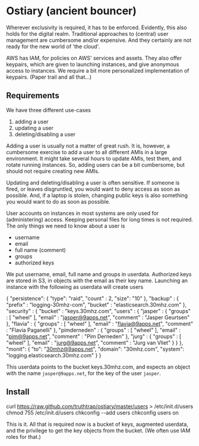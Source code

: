 # Ostiary (ancient bouncer)

Wherever exclusivity is required, it has to be enforced. Evidently, this also holds for the digital realm. Traditional approaches to (central) user management are cumbersome and/or expensive. And they certainly are not ready for the new world of 'the cloud'.

AWS has IAM, for policies on AWS' services and assets. They also offer keypairs, which are given to launching instances, and give anonymous access to instances. We require a bit more personalized implementation of keypairs. (Paper trail and all that...)

## Requirements

We have three different use-cases
1. adding a user
2. updating a user
3. deleting/disabling a user

Adding a user is usually not a matter of great rush. It is, however, a cumbersome exercise to add a user to all different AMIs in a large environment. It might take several hours to update AMIs, test them, and rotate running instances. So, adding users can be a bit cumbersome, but should not require creating new AMIs.

Updating and deleting/disabling a user is often sensitive. If someone is fired, or leaves disgruntled, you would want to deny access as soon as possible. And, if a laptop is stolen, changing public keys is also something you would want to do as soon as possible.

User accounts on instances in most systems are only used for (administering) access. Keeping personal files for long times is not required. The only things we need to know about a user is
* username
* email
* full name (comment)
* groups
* authorized keys

We put username, email, full name and groups in userdata. Authorized keys are stored in S3, in objects with the email as their key name. Launching an instance with the following as userdata will create users

  {
      "persistence": {
          "type": "raid",
          "count" : 2,
          "size": "10"
      },
      "backup" : {
          "prefix" : "logging-30mhz-com",
          "bucket" : "elasticsearch.30mhz.com"
      },
      "security" : {
          "bucket" : "keys.30mhz.com",
          "users" : {
              "jasper" : { "groups" : [ "wheel" ], "email" : "jasper@9apps.net", "comment" : "Jasper Geurtsen" },
              "flavia" : { "groups" : [ "wheel" ], "email" : "flavia@9apps.net", "comment" : "Flavia Paganelli" },
              "pimderneden" : { "groups" : [ "wheel" ], "email" : "pim@9apps.net", "comment" : "Pim Derneden" },
              "jurg" : { "groups" : [ "wheel" ], "email" : "jurg@9apps.net", "comment" : "Jurg van Vliet" }
          }
      },
      "monit": {
          "to": "30mhz@9apps.net",
          "domain": "30mhz.com",
          "system": "logging.elasticsearch.30mhz.com"
      }
  }

This userdata points to the bucket keys.30mhz.com, and expects an object with the name `jasper@9apps.net`, for the key of the user `jasper`.

## Install

  curl https://raw.github.com/truthtrap/ostiary/master/users > /etc/init.d/users
  chmod 755 /etc/init.d/users
  chkconfig --add users
  chkconfig users on

This is it. All that is required now is a bucket of keys, augmented userdata, and the privilege to get the key objects from the bucket. (We often use IAM roles for that.)